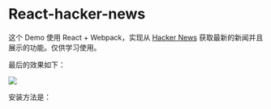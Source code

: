# React-hacker-news

这个 Demo 使用 React + Webpack，实现从 [Hacker News](https://news.ycombinator.com) 获取最新的新闻并且展示的功能。仅供学习使用。

最后的效果如下：

![](http://ojt6zsxg2.bkt.clouddn.com/25fe7e54707be92b2884feb8c82af4a3.png)

安装方法是：


